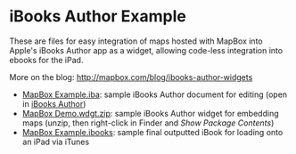 # iBooks Author Example

These are files for easy integration of maps hosted with MapBox into Apple's iBooks Author app as a widget, allowing code-less integration into ebooks for the iPad. 

More on the blog: http://mapbox.com/blog/ibooks-author-widgets

 * [MapBox Example.iba](http://ibooks-author-example.s3.amazonaws.com/MapBox%20Example.iba): sample iBooks Author document for editing (open in [iBooks Author](https://itunes.apple.com/us/app/ibooks-author/id490152466?mt=12))
 * [MapBox Demo.wdgt.zip](http://ibooks-author-example.s3.amazonaws.com/MapBox%20Demo.wdgt.zip): sample iBooks Author widget for embedding maps (unzip, then right-click in Finder and *Show Package Contents*)
 * [MapBox Example.ibooks](http://ibooks-author-example.s3.amazonaws.com/MapBox%20Example.ibooks): sample final outputted iBook for loading onto an iPad via iTunes